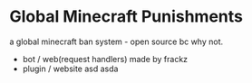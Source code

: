 # Global Minecraft Punishments
a global minecraft ban system - open source bc why not.
- bot / web(request handlers) made by frackz
- plugin / website asd
asda
